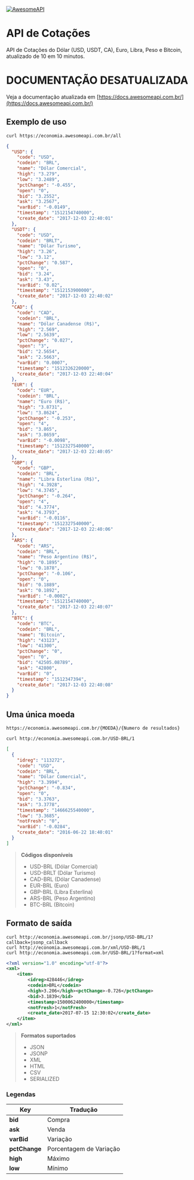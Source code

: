 [![AwesomeAPI](https://cdn.awesomeapi.com.br/awesomeapi/assets/awapi1c.png)](https://economia.awesomeapi.com.br/)

# API de Cotações
API de Cotações do Dólar (USD, USDT, CA), Euro, Libra, Peso e Bitcoin, atualizado de 10 em 10 minutos.

# DOCUMENTAÇÃO DESATUALIZADA
Veja a documentação atualizada em [https://docs.awesomeapi.com.br/](https://docs.awesomeapi.com.br/)

## Exemplo de uso
```
curl https://economia.awesomeapi.com.br/all
```
```json
{
  "USD": {
    "code": "USD",
    "codein": "BRL",
    "name": "Dólar Comercial",
    "high": "3.279",
    "low": "3.2489",
    "pctChange": "-0.455",
    "open": "0",
    "bid": "3.2552",
    "ask": "3.2567",
    "varBid": "-0.0149",
    "timestamp": "1512154740000",
    "create_date": "2017-12-03 22:40:01"
  },
  "USDT": {
    "code": "USD",
    "codein": "BRLT",
    "name": "Dólar Turismo",
    "high": "3.26",
    "low": "3.12",
    "pctChange": "0.587",
    "open": "0",
    "bid": "3.24",
    "ask": "3.43",
    "varBid": "0.02",
    "timestamp": "1512153900000",
    "create_date": "2017-12-03 22:40:02"
  },
  "CAD": {
    "code": "CAD",
    "codein": "BRL",
    "name": "Dólar Canadense (R$)",
    "high": "2.569",
    "low": "2.5639",
    "pctChange": "0.027",
    "open": "3",
    "bid": "2.5654",
    "ask": "2.5663",
    "varBid": "0.0007",
    "timestamp": "1512326220000",
    "create_date": "2017-12-03 22:40:04"
  },
  "EUR": {
    "code": "EUR",
    "codein": "BRL",
    "name": "Euro (R$)",
    "high": "3.8731",
    "low": "3.8624",
    "pctChange": "-0.253",
    "open": "4",
    "bid": "3.865",
    "ask": "3.8659",
    "varBid": "-0.0098",
    "timestamp": "1512327540000",
    "create_date": "2017-12-03 22:40:05"
  },
  "GBP": {
    "code": "GBP",
    "codein": "BRL",
    "name": "Libra Esterlina (R$)",
    "high": "4.3928",
    "low": "4.3745",
    "pctChange": "-0.264",
    "open": "4",
    "bid": "4.3774",
    "ask": "4.3793",
    "varBid": "-0.0116",
    "timestamp": "1512327540000",
    "create_date": "2017-12-03 22:40:06"
  },
  "ARS": {
    "code": "ARS",
    "codein": "BRL",
    "name": "Peso Argentino (R$)",
    "high": "0.1895",
    "low": "0.1878",
    "pctChange": "-0.106",
    "open": "0",
    "bid": "0.1889",
    "ask": "0.1892",
    "varBid": "-0.0002",
    "timestamp": "1512154740000",
    "create_date": "2017-12-03 22:40:07"
  },
  "BTC": {
    "code": "BTC",
    "codein": "BRL",
    "name": "Bitcoin",
    "high": "43123",
    "low": "41300",
    "pctChange": "0",
    "open": "0",
    "bid": "42505.08789",
    "ask": "42800",
    "varBid": "0",
    "timestamp": "1512347394",
    "create_date": "2017-12-03 22:40:08"
  }
}
```

## Uma única moeda
```
https://economia.awesomeapi.com.br/{MOEDA}/{Numero de resultados}
```
```
curl http://economia.awesomeapi.com.br/USD-BRL/1
```
```json
[
  {
    "idreg": "113272",
    "code": "USD",
    "codein": "BRL",
    "name": "Dólar Comercial",
    "high": "3.3994",
    "pctChange": "-0.834",
    "open": "0",
    "bid": "3.3763",
    "ask": "3.3778",
    "timestamp": "1466625540000",
    "low": "3.3685",
    "notFresh": "0",
    "varBid": "-0.0284",
    "create_date": "2016-06-22 18:40:01"
  }
]
```
> **Códigos disponíveis**
> - USD-BRL (Dólar Comercial)
> - USD-BRLT (Dólar Turismo)
> - CAD-BRL (Dólar Canadense)
> - EUR-BRL (Euro)
> - GBP-BRL (Libra Esterlina)
> - ARS-BRL (Peso Argentino)
> - BTC-BRL (Bitcoin)

## Formato de saída
```
curl http://economia.awesomeapi.com.br/jsonp/USD-BRL/1?callback=jsonp_callback
curl http://economia.awesomeapi.com.br/xml/USD-BRL/1
curl http://economia.awesomeapi.com.br/USD-BRL/1?format=xml
```
```xml
<?xml version="1.0" encoding="utf-8"?>
<xml>
	<item>
		<idreg>428446</idreg>
		<codein>BRL</codein>
		<high>3.206</high><pctChange>-0.726</pctChange>
		<bid>3.1839</bid>
		<timestamp>1500062400000</timestamp>
		<notFresh>1</notFresh>
		<create_date>2017-07-15 12:30:02</create_date>
	</item>
</xml>

```
> **Formatos suportados**
> - JSON
> - JSONP
> - XML
> - HTML
> - CSV
> - SERIALIZED

### Legendas
Key | Tradução
-------- | ---
**bid** | Compra
**ask** | Venda
**varBid** | Variação
**pctChange** |  Porcentagem de Variação
**high** | Máximo
**low** | Mínimo
